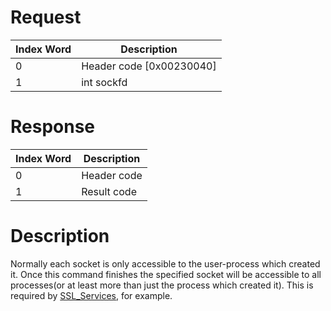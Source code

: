 # Request

| Index Word | Description                |
|------------|----------------------------|
| 0          | Header code \[0x00230040\] |
| 1          | int sockfd                 |

# Response

| Index Word | Description |
|------------|-------------|
| 0          | Header code |
| 1          | Result code |

# Description

Normally each socket is only accessible to the user-process which
created it. Once this command finishes the specified socket will be
accessible to all processes(or at least more than just the process which
created it). This is required by
[SSL_Services](SSL_Services "wikilink"), for example.